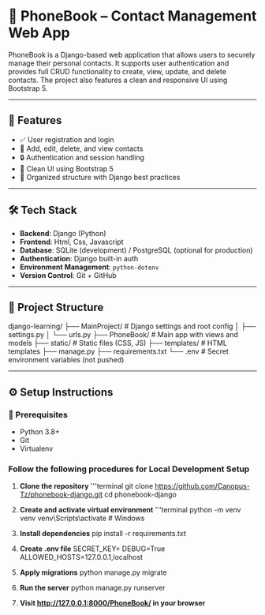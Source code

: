 # 📱 PhoneBook – Contact Management Web App

PhoneBook is a Django-based web application that allows users to securely manage their personal contacts. It supports user authentication and provides full CRUD functionality to create, view, update, and delete contacts. The project also features a clean and responsive UI using Bootstrap 5.

---

## 🚀 Features

- ✅ User registration and login
- 📇 Add, edit, delete, and view contacts
- 🔒 Authentication and session handling
- 🎨 Clean UI using Bootstrap 5
- 📂 Organized structure with Django best practices

---

## 🛠️ Tech Stack

- **Backend**: Django (Python)
- **Frontend**: Html, Css, Javascript
- **Database**: SQLite (development) / PostgreSQL (optional for production)
- **Authentication**: Django built-in auth
- **Environment Management**: `python-dotenv`
- **Version Control**: Git + GitHub

---

## 📁 Project Structure
django-learning/
├── MainProject/ # Django settings and root config
│ ├── settings.py
│ └── urls.py
├── PhoneBook/ # Main app with views and models
├── static/ # Static files (CSS, JS)
├── templates/ # HTML templates
├── manage.py
├── requirements.txt
└── .env # Secret environment variables (not pushed)


---

## ⚙️ Setup Instructions

### 🔧 Prerequisites

- Python 3.8+
- Git
- Virtualenv

### Follow the following procedures for Local Development Setup  ###

1. **Clone the repository**
   '''terminal
   git clone https://github.com/Canopus-Tz/phonebook-django.git
   cd phonebook-django

2. **Create and activate virtual environment**
     '''terminal
    python -m venv venv
    venv\Scripts\activate   # Windows

3. **Install dependencies**
    pip install -r requirements.txt

4. **Create .env file**
    SECRET_KEY= 
    DEBUG=True
    ALLOWED_HOSTS=127.0.0.1,localhost

5. **Apply migrations**
     python manage.py migrate

6. **Run the server**
     python manage.py runserver

7. **Visit http://127.0.0.1:8000/PhoneBook/ in your browser**

   



